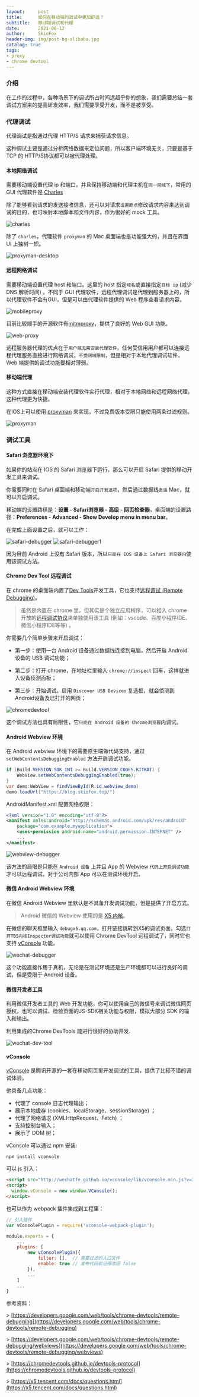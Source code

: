 ```yaml
---
layout:     post
title:      如何在移动端的调试中更加舒适？ 
subtitle:   移动端调试和代理
date:       2021-06-12
author:     SkioFox
header-img: img/post-bg-alibaba.jpg
catalog: true
tags:
- proxy
- chrome devtool
---
```


### 介绍

在工作的过程中，各种场景下的调试所占时间远超乎你的想象，我们需要总结一套调试方案来的提高研发效率，我们需要享受开发，而不是被享受。

### 代理调试

代理调试是指通过代理 HTTP/S 请求来捕获请求信息。

这种调试主要是通过分析网络数据来定位问题，所以客户端环境无关，只要是基于 TCP 的 HTTP/S协议都可以被代理处理。

#### 本地网络调试

需要移动端设置代理 ip 和端口，并且保持移动端和代理主机在`同一网域下`，常用的 GUI 代理软件是 [Charles](https://www.charlesproxy.com/)

除了能够看到请求的发送接收信息，还可以对请求`设置断点`修改请求内容来达到调试的目的，也可映射本地脚本和文件内容，作为很好的 mock 工具。

![charles](/img/2021-06-12/charles.png)

除了 `charles`，代理软件 `proxyman` 的 Mac 桌面端也是功能强大的，并且在界面 UI 上独树一帜。

![proxyman-desktop](/img/2021-06-12/proxyman-desktop.jpg)

#### 远程网络调试

需要移动端设置代理 host 和端口。这里的 host 指定`域名`或直接指定`目标 ip` (减少 DNS 解析时间) 。不同于 GUI 代理软件，远程代理调试是代理到服务器上的，所以代理软件不会有GUI，但是可以由代理软件提供的 Web 程序查看请求内容。

![mobileproxy](/img/2021-06-12/mobileproxy.png)

目前比较顺手的开源软件有[mitmproxy](https://www.mitmproxy.org/)，提供了良好的 Web GUI 功能。

![web-proxy](/img/2021-06-12/web-proxy.png)

远程服务器代理的优点在于`用户端无需安装代理软件`，任何受信用用户都可以连接远程代理服务直接进行网络调试，`不受网域限制`，但是相对于本地代理调试软件，Web 端提供的调试功能要相对薄弱。

#### 移动端代理

这种方式直接在移动端安装代理软件实行代理，相对于本地网络和远程网络代理，这种代理更为快捷。

在IOS上可以使用 [proxyman](https://proxyman.io/ios) 来实现，不过免费版本受限只能使用两条过滤规则。

![proxyman](/img/2021-06-12/proxyman.png)

### 调试工具

#### Safari 浏览器环境下

如果你的站点在 IOS 的 Safari 浏览器下运行，那么可以开启 Safari 提供的移动开发工具来调试。

你需要同时在 Safari 桌面端和移动端`开启开发选项`，然后通过数据线`直连` Mac，就可以开启调试。

移动端的设置路径是：**设置 - Safari浏览器 - 高级 - 网页检查器**，桌面端的设置路径：**Preferences - Advanced - Show Develop menu in menu bar**。

在完成上面设置之后，就可以工作：

![safari-debugger](/img/2021-06-12/safari-debugger.png)
![safari-debugger1](/img/2021-06-12/safari-debugger1.png)

因为目前 Android 上没有 Safari 版本，所以`只能在 IOS 设备上 Safari 浏览器内`使用该调试方法。

#### Chrome Dev Tool 远程调试

在 chrome 的桌面端内置了[Dev Tools](https://developers.google.com/web/tools/chrome-devtools)开发工具，它也支持[远程调试 (Remote Debugging)](https://developers.google.com/web/tools/chrome-devtools/remote-debugging)。

> 虽然是内置在 chrome 里，但其实是个独立应用程序，可以接入 chrome 开放的[远程调试协议](https://chromedevtools.github.io/devtools-protocol/)来单独使用该工具 (例如：vscode、百度小程序IDE、微信小程序IDE等等) 。

你需要几个简单步骤来开启调试：

* 第一步：使用一台 Android 设备通过数据线连接到电脑，然后开启 Android 设备的 USB 调试功能；

* 第二步：打开 chrome，在地址栏里输入 `chrome://inspect` 回车，这样就进入设备侦测面板；

* 第三步：开始调试，启用 `Discover USB Devices` 复选框，就会侦测到Android设备及已打开的网页；

![chromedevtool](/img//2021-06-12/chromedevtool.png)

这个调试方法也具有局限性，它`只能在 Android 设备的 Chrome浏览器`内调试。

#### Android Webview 环境

在 Android webview 环境下的需要原生端做代码支持，通过 `setWebContentsDebuggingEnabled` 方法开启调试功能。

``` java
if (Build.VERSION.SDK_INT >= Build.VERSION_CODES.KITKAT) {
    WebView.setWebContentsDebuggingEnabled(true);
}
var demo:WebView = findViewById(R.id.webview_demo)
demo.loadUrl("https://blog.skiofox.top/")
```

AndroidManifest.xml 配置网络权限：

``` xml
<?xml version="1.0" encoding="utf-8"?>
<manifest xmlns:android="http://schemas.android.com/apk/res/android"
    package="com.example.myapplication">
    <uses-permission android:name="android.permission.INTERNET" />
    ...
</manifest>
```

![webview-debugger](/img/2021-06-12/webview-debugger.png)

该方法的局限是只能在 `Android 设备` 上并且 App 的 Webview `代码上开启调试功能`才可以远程调试，对于公司内部 App 可以在测试环境开启。

#### 微信 Android Webview 环境

在微信 Android Webview 里默认是不具备开发调试功能，但是提供了开启方式。

> Android 微信的 Webview 使用的是 [X5 内核](https://x5.tencent.com/)。

在微信的聊天框里输入 `debugx5.qq.com`，打开链接跳转到X5的调试页面，勾选`打开TBS内核Inspector调试功能`就可以使用 Chrome DevTool 远程调试了，同时它也支持 [vConsole](#vconsole) 功能。

![wechat-debugger](/img/2021-06-12/wechat-debugger.png)

这个功能直接作用于真机，无论是在测试环境还是生产环境都可以进行良好的调试，但是受限于 Android 设备。

#### 微信开发者工具

利用微信开发者工具的 Web 开发功能，你可以使用自己的微信号来调试微信网页授权，也可以调试、检验页面的JS-SDK相关功能与权限，模拟大部分 SDK 的输入和输出。

利用集成的Chrome DevTools 能进行很好的协助开发.

![wechat-dev-tool](/img/2021-06-12/wechat-dev-tool.png)

#### vConsole

 [vConsole](https://github.com/Tencent/vConsole) 是腾讯开源的一套在移动网页里开发调试的工具，提供了比较不错的调试体验。

他具备几点功能：

* 代理了 console 日志代理输出；
* 展示本地缓存 (cookies、localStorage、sessionStorage) ；
* 代理了网络请求 (XMLHttpRequest、Fetch) ；
* 支持控制台输入；
* 展示了  DOM 树；

vConsole 可以通过 npm 安装:

``` shell
npm install vconsole
```

可以 js 引入：

``` html
<script src="http://wechatfe.github.io/vconsole/lib/vconsole.min.js?v=3.2.0"></script>
<script>
  window.vConsole = new window.VConsole();
</script>
```

也可以作为 webpack 插件集成到工程里：

``` javascript
// 引入插件
var vConsolePlugin = require('vconsole-webpack-plugin'); 

module.exports = {
    ...
    plugins: [
        new vConsolePlugin({
            filter: [],  // 需要过滤的入口文件
            enable: true // 发布代码前记得改回 false
        }),
        ...
    ]
    ...
}
```

参考资料：

\> [https://developers.google.com/web/tools/chrome-devtools/remote-debugging](https://developers.google.com/web/tools/chrome-devtools/remote-debugging)

\> [https://developers.google.com/web/tools/chrome-devtools/remote-debugging/webviews](https://developers.google.com/web/tools/chrome-devtools/remote-debugging/webviews)

\> [https://chromedevtools.github.io/devtools-protocol](https://chromedevtools.github.io/devtools-protocol)

\> [https://x5.tencent.com/docs/questions.html](https://x5.tencent.com/docs/questions.html)
